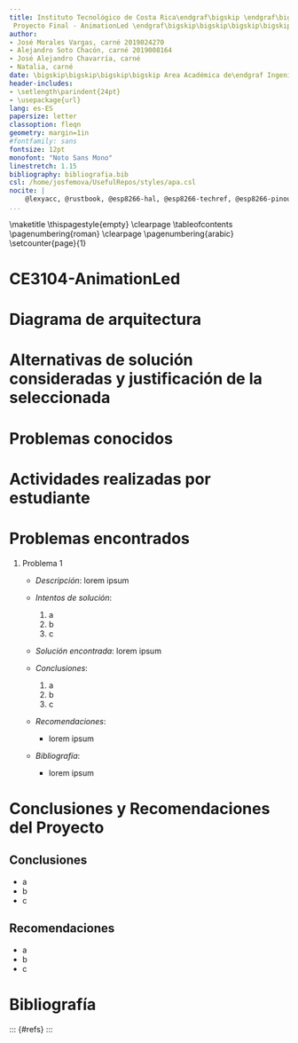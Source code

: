 ```yaml
---
title: Instituto Tecnológico de Costa Rica\endgraf\bigskip \endgraf\bigskip\bigskip\
 Proyecto Final - AnimationLed \endgraf\bigskip\bigskip\bigskip\bigskip
author: 
- José Morales Vargas, carné 2019024270
- Alejandro Soto Chacón, carné 2019008164
- José Alejandro Chavarría, carné
- Natalia, carné
date: \bigskip\bigskip\bigskip\bigskip Area Académica de\endgraf Ingeniería en Computadores \endgraf\bigskip\bigskip\ Lenguajes, Compiladores \endgraf e intérpretes (CE3104) \endgraf\bigskip\bigskip Profesor Marco Hernández Vásquez \endgraf\vfill  Semestre I
header-includes:
- \setlength\parindent{24pt}
- \usepackage{url}
lang: es-ES
papersize: letter
classoption: fleqn
geometry: margin=1in
#fontfamily: sans
fontsize: 12pt
monofont: "Noto Sans Mono"
linestretch: 1.15
bibliography: bibliografia.bib
csl: /home/josfemova/UsefulRepos/styles/apa.csl
nocite: |
    @lexyacc, @rustbook, @esp8266-hal, @esp8266-techref, @esp8266-pinout, @mabez, @rust-xtensa, @xtensa-assembly, @shiftregister-datasheet, @multiplexor-datasheet
...
```


\maketitle
\thispagestyle{empty}
\clearpage
\tableofcontents
\pagenumbering{roman}
\clearpage
\pagenumbering{arabic}
\setcounter{page}{1}

# CE3104-AnimationLed

# Diagrama de arquitectura

# Alternativas de solución consideradas y justificación de la seleccionada

# Problemas conocidos

# Actividades realizadas por estudiante

# Problemas encontrados

1. Problema 1
	
	* _Descripción_: lorem ipsum

	* _Intentos de solución_: 
      1. a
      2. b
      3. c

	* _Solución encontrada_: lorem ipsum

	* _Conclusiones_:
      1. a
      2. b
      3. c
    * _Recomendaciones_:
      - lorem ipsum
	* _Bibliografía_:
      - lorem ipsum

# Conclusiones y Recomendaciones del Proyecto

## Conclusiones

- a
- b
- c

## Recomendaciones

- a
- b
- c

# Bibliografía

::: {#refs}
:::
